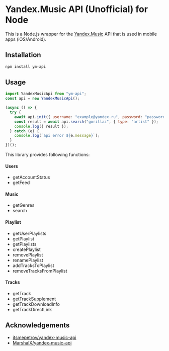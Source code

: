 # Yandex.Music API (Unofficial) for Node

This is a Node.js wrapper for the [Yandex.Music](http://music.yandex.ru/) API that is used in mobile apps (iOS/Android).

## Installation

```sh
npm install ym-api
```

## Usage

```js
import YandexMusicApi from "ym-api";
const api = new YandexMusicApi();

(async () => {
  try {
    await api.init({ username: "example@yandex.ru", password: "password" });
    const result = await api.search("gorillaz", { type: "artist" });
    console.log({ result });
  } catch (e) {
    console.log(`api error ${e.message}`);
  }
})();
```

This library provides following functions:

#### Users

- getAccountStatus
- getFeed

#### Music

- getGenres
- search

#### Playlist

- getUserPlaylists
- getPlaylist
- getPlaylists
- createPlaylist
- removePlaylist
- renamePlaylist
- addTracksToPlaylist
- removeTracksFromPlaylist

#### Tracks

- getTrack
- getTrackSupplement
- getTrackDownloadInfo
- getTrackDirectLink

## Acknowledgements

- [itsmepetrov/yandex-music-api](https://github.com/itsmepetrov/yandex-music-api)
- [MarshalX/yandex-music-api](https://github.com/MarshalX/yandex-music-api)
